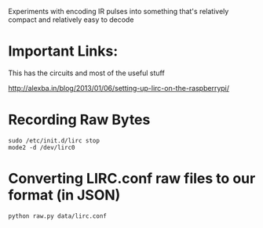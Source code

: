 Experiments with encoding IR pulses into something that's
relatively compact and relatively easy to decode

# Important Links:

This has the circuits and most of the useful stuff

http://alexba.in/blog/2013/01/06/setting-up-lirc-on-the-raspberrypi/

# Recording Raw Bytes

    sudo /etc/init.d/lirc stop
    mode2 -d /dev/lirc0

# Converting LIRC.conf raw files to our format (in JSON)

    python raw.py data/lirc.conf

